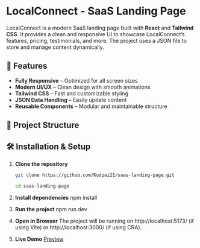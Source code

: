 # LocalConnect - SaaS Landing Page

LocalConnect is a modern SaaS landing page built with **React** and **Tailwind CSS**. It provides a clean and responsive UI to showcase LocalConnect’s features, pricing, testimonials, and more. The project uses a JSON file to store and manage content dynamically.

## 🚀 Features

- **Fully Responsive** – Optimized for all screen sizes  
- **Modern UI/UX** – Clean design with smooth animations  
- **Tailwind CSS** – Fast and customizable styling  
- **JSON Data Handling** – Easily update content  
- **Reusable Components** – Modular and maintainable structure  

## 📂 Project Structure


## 🛠 Installation & Setup

1. **Clone the repository**  
   ```sh
   git clone https://github.com/Kudzai21/saas-landing-page.git
   
   cd saas-landing-page

2. **Install dependencies**
    npm install

3. **Run the project**
    npm run dev

4. **Open in Browser**
    The project will be running on http://localhost:5173/ (if using Vite) or http://localhost:3000/ (if using CRA).

5. **Live Demo**
    [Preview](https://saas-landing-page-psi-dusky.vercel.app/)

